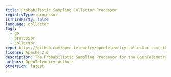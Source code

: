 ```yaml
---
title: Probabilistic Sampling Collector Processor
registryType: processor
isThirdParty: false
language: collector
tags:
  - go
  - processor
  - collector
repo: https://github.com/open-telemetry/opentelemetry-collector-contrib/tree/main/processor/probabilisticsamplerprocessor
license: Apache 2.0
description: The Probabilistic Sampling Processor for the OpenTelemetry Collector provides probablistic sampling of traces.
authors: OpenTelemetry Authors
otVersion: latest
---
```

